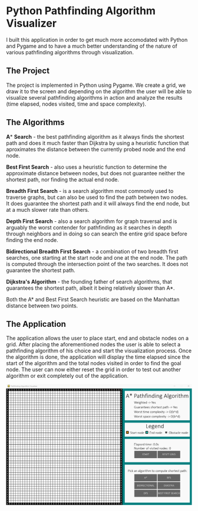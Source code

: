 # Python Pathfinding Algorithm Visualizer

I built this application in order to get much more accomodated with Python and Pygame and to have a much better understanding of the nature of various pathfinding algorithms through visualization.

## The Project

The project is implemented in Python using Pygame. We create a grid, we draw it to the screen and depending on the algorithm the user will be able to visualize several pathfinding algorithms in action and analyze the results (time elapsed, nodes visited, time and space complexity).

## The Algorithms

**A*** **Search** - the best pathfinding algorithm as it always finds the shortest path and does it much faster than Dijkstra by using a heuristic function that aproximates the distance between the currently probed node and the end node.

**Best First Search** - also uses a heuristic function to determine the approximate distance between nodes, but does not guarantee neither the shortest path, nor finding the actual end node.

**Breadth First Search** - is a search algorithm most commonly used to traverse graphs, but can also be used to find the path between two nodes. It does guarantee the shortest path and it will always find the end node, but at a much slower rate than others.

**Depth First Search** - also a search algorithm for graph traversal and is arguably the worst contender for pathfinding as it searches in depth through neighbors and in doing so can search the entire grid space before finding the end node.

**Bidirectional Breadth First Search** - a combination of two breadth first searches, one starting at the start node and one at the end node. The path is computed through the intersection point of the two searches. It does not guarantee the shortest path.

**Dijkstra's Algorithm** - the founding father of search algorithms, that guarantees the shortest path, albeit it being relatively slower than A*.

Both the A* and Best First Search heuristic are based on the Manhattan distance between two points.

## The Application 

The application allows the user to place start, end and obstacle nodes on a grid. After placing the aforementioned nodes the user is able to select a pathfinding algorithm of his choice and start the visualization process. Once the algorithm is done, the application will display the time elapsed since the start of the algorithm and the total nodes visited in order to find the goal node. The user can now either reset the grid in order to test out another algorithm or exit completely out of the application.

![](https://github.com/andreidumitrescu95/Python-Pathfinding-Algorithm-Visualizer/blob/master/application.gif)
